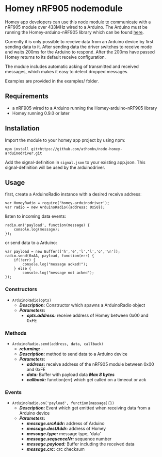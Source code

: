 # Homey nRF905 nodemodule
Homey app developers can use this node module to communicate with a nRF905 module over 433MHz wired to a Arduino. The Arduino must be running the Homey-arduino-nRF905 library which can be found [here](https://github.com/athombv/homey-arduino-nrf905).

Currently it is only possible to receive data from an Arduino device by first sending data to it. After sending data the driver switches to receive mode and waits 200ms for the Arduino to respond. After the 200ms have passed Homey returns to its default receive configuration. 

The module includes automatic acking of transmitted and received messages, which makes it easy to detect dropped messages. 

Examples are provided in the examples/ folder. 

## Requirements
- a nRF905 wired to a Arduino running the Homey-arduino-nRF905 library
- Homey running 0.9.0 or later

## Installation
Import the module to your homey app project by using npm:

```npm install git+https://github.com/athombv/node-homey-arduinodriver.git```

Add the signal-definition in ```signal.json``` to your existing app.json. This signal-definition will be used by the arduinodriver.

## Usage
first, create a ArduinoRadio instance with a desired receive address:

```
var HomeyRadio = require('homey-arduinodriver'); 
var radio = new ArduinoRadio({address: 0x50});
```
listen to incoming data events:
```
radio.on('payload', function(message) {
    console.log(message);
});
```
or send data to a Arduino:
```
var payload = new Buffer(['h','e','l','l','o','\n']);
radio.send(0xAA, payload, function(err) {
    if(!err) {
        console.log("message acked!");
    } else {
        console.log("message not acked");
});
```
### Constructors
- `ArduinoRadio(opts)`
    * ***Description:*** Constructor which spawns a ArduinoRadio object
    * ***Parameters:***
        * ***opts.address:*** receive address of Homey between 0x00 and 0xFE

### Methods
- `ArduinoRadio.send(address, data, callback)`
    * ***returning:***  -
    * ***Description:***  method to send data to a Arduino device
    * ***Parameters:***
        * ***address:*** receive address of the nRF905 module between 0x00 and 0xFE
        * ***data:*** Buffer with payload data ***Max 8 bytes***
        * ***callback:*** function(err) which get called on a timeout or ack
### Events
- `ArduinoRadio.on('payload', function(message){})`
    * ***Description:***  Event which get emitted when receiving data from a Arduino device
    * ***Parameters:***
        * ***message.srcAddr:*** address of Arduino
        * ***message.destAddr:*** address of Homey
        * ***message.type:*** message type, 'data'
        * ***message.sequenceNr:*** sequence number
        * ***message.payload:*** Buffer including the received data 
        * ***message.crc:*** crc checksum

